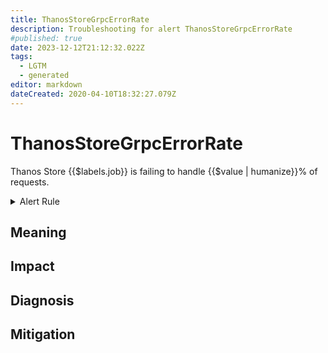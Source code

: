 ```yaml
---
title: ThanosStoreGrpcErrorRate
description: Troubleshooting for alert ThanosStoreGrpcErrorRate
#published: true
date: 2023-12-12T21:12:32.022Z
tags: 
  - LGTM
  - generated
editor: markdown
dateCreated: 2020-04-10T18:32:27.079Z
---
```


# ThanosStoreGrpcErrorRate

Thanos Store {{$labels.job}} is failing to handle {{$value | humanize}}% of requests.

<details>
  <summary>Alert Rule</summary>

{{% rule "thanos/thanos-store.yml" "ThanosStoreGrpcErrorRate" %}}

{{% comment %}}

```yaml
alert: ThanosStoreGrpcErrorRate
expr: (sum by (job) (rate(grpc_server_handled_total{grpc_code=~"Unknown|ResourceExhausted|Internal|Unavailable|DataLoss|DeadlineExceeded", job=~".*thanos-store.*"}[5m]))/  sum by (job) (rate(grpc_server_started_total{job=~".*thanos-store.*"}[5m])) * 100 > 5)
for: 5m
labels:
    severity: warning
annotations:
    summary: Thanos Store Grpc Error Rate (instance {{ $labels.instance }})
    description: |-
        Thanos Store {{$labels.job}} is failing to handle {{$value | humanize}}% of requests.
          VALUE = {{ $value }}
          LABELS = {{ $labels }}
    runbook: https://github.com/srerun/prometheus-alerts/blob/main/content/runbooks/thanos-store/ThanosStoreGrpcErrorRate.md

```

{{% /comment %}}

</details>


## Meaning
[//]: # "Short paragraph that explains what the alert means"


## Impact
[//]: # "What could / will happen if the alert is not addressed"



## Diagnosis
[//]: # "Steps to take to identify the cause of the problem"



## Mitigation
[//]: # "The steps necessary to resolve the alert"
